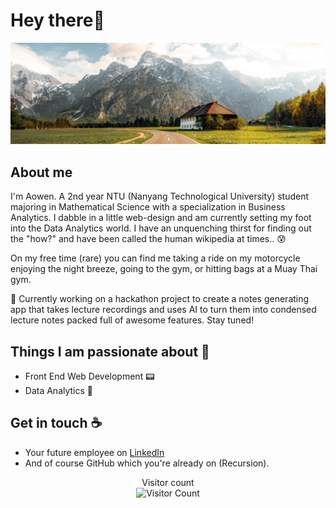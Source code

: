 # Hey there👋

<img src="./banner.jpg" alt="banner">

## About me

I'm Aowen. A 2nd year NTU (Nanyang Technological University) student majoring in Mathematical Science with a specialization in Business Analytics. I dabble in a little web-design and am currently setting my foot into the Data Analytics world. I have an unquenching thirst for finding out the "how?" and have been called the human wikipedia at times.. 😰

On my free time (rare) you can find me taking a ride on my motorcycle enjoying the night breeze, going to the gym, or hitting bags at a Muay Thai gym.   

🔭 Currently working on a hackathon project to create a notes generating app that takes lecture recordings and uses AI to turn them into condensed lecture notes packed full of awesome features. Stay tuned!

## Things I am passionate about 🔩

- Front End Web Development 📟
- Data Analytics 🤖


## Get in touch :coffee:

- Your future employee on [LinkedIn](https://www.linkedin.com/in/aowenc/)
- And of course GitHub which you're already on (Recursion).

<p align="center"> 
  Visitor count<br>
  <img src="https://profile-counter.glitch.me/Chesh1M/count.svg" alt="Visitor Count"/>
</p>
